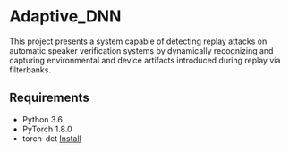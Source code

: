 # Adaptive_DNN

This project presents a system capable of detecting replay attacks on automatic speaker verification systems by dynamically recognizing and capturing environmental and device artifacts introduced during replay via filterbanks.

## Requirements

* Python 3.6
* PyTorch 1.8.0
* torch-dct [Install](https://github.com/zh217/torch-dct)

